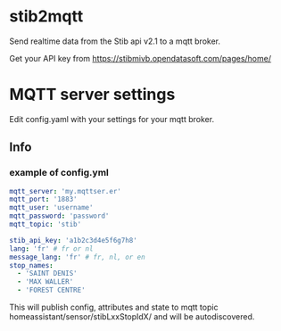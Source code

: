# stib2mqtt
Send realtime data from the Stib api v2.1 to a mqtt broker.

Get your API key from https://stibmivb.opendatasoft.com/pages/home/

# MQTT server settings
Edit config.yaml with your settings for your mqtt broker.

## Info

### example of config.yml
```yaml
mqtt_server: 'my.mqttser.er'
mqtt_port: '1883'
mqtt_user: 'username'
mqtt_password: 'password'
mqtt_topic: 'stib'

stib_api_key: 'a1b2c3d4e5f6g7h8'
lang: 'fr' # fr or nl
message_lang: 'fr' # fr, nl, or en
stop_names:
  - 'SAINT DENIS'
  - 'MAX WALLER'
  - 'FOREST CENTRE'
```
This will publish config, attributes and state to mqtt topic homeassistant/sensor/stibLxxStopIdX/ and will be autodiscovered.

